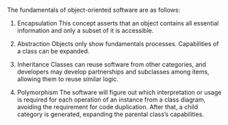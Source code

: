 The fundamentals of object-oriented software are as follows:

1) Encapsulation 
This concept asserts that an object contains all essential information and 
only a subset of it is accessible.

2) Abstraction
Objects only show fundamentals processes.
Capabilities of a class can be expanded.

3) Inheritance
Classes can reuse software from other categories, and developers may develop 
partnerships and subclasses among items, allowing them to reuse similar logic.

4) Polymorphism
The software will figure out which interpretation or usage is required for 
each operation of an instance from a class diagram, avoiding the requirement for code 
duplication. 
After that, a child category is generated, expanding the parental class’s capabilities. 